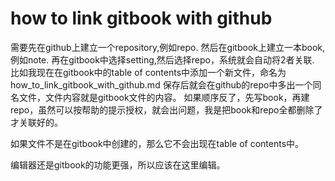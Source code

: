 # how to link gitbook with github

 需要先在github上建立一个repository,例如repo.
 然后在gitbook上建立一本book,例如note.
 再在gitbook中选择setting,然后选择repo，系统就会自动将2者关联.
 比如我现在在gitbook中的table of contents中添加一个新文件，命名为how_to_link_gitbook_with_github.md
 保存后就会在github的repo中多出一个同名文件，文件内容就是gitbook文件的内容。
 如果顺序反了，先写book，再建repo，虽然可以按帮助的提示授权，就会出问题，我是把book和repo全都删除了才关联好的。
 
 如果文件不是在gitbook中创建的，那么它不会出现在table of contents中。
 
 编辑器还是gitbook的功能更强，所以应该在这里编辑。
